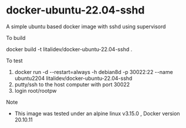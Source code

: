 # docker-ubuntu-22.04-sshd
A simple ubuntu based docker image with sshd using supervisord

To build

  docker build -t litalidev/docker-ubuntu-22.04-sshd .


To test
  1.  docker run -d --restart=always -h debian8d -p 30022:22 --name ubuntu2204 litalidev/docker-ubuntu-22.04-sshd
  2.  putty/ssh to the host computer with port 30022
  3.  login root/rootpw


Note
  - This image was tested under an alpine linux v3.15.0 , Docker version 20.10.11

